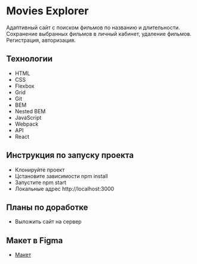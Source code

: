 # Movies Explorer

Адаптивный сайт с поиском фильмов по названию и длительности. Сохранение выбранных фильмов в личный кабинет, удаление фильмов. Регистрация, авторизация.

## Технологии

* HTML
* CSS
* Flexbox
* Grid
* Git
* BEM
* Nested BEM
* JavaScript
* Webpack
* API
* React

## Инструкция по запуску проекта

* Клонируйте проект
* Цстановите зависимости npm install
* Запустите npm start
* Локальные адрес http://localhost:3000

## Планы по доработке

* Выложить сайт на сервер

## Макет в Figma

* [Макет](https://www.figma.com/file/x3rMakkGqdmGhCzbyPGLBN/Diploma-(Copy)?type=design&node-id=891%3A3857&t=EqhSxb9mZ1oWDUlO-1)


